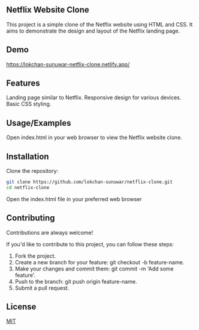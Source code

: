 
## Netflix Website Clone

This project is a simple clone of the Netflix website using HTML and CSS. It aims to demonstrate the design and layout of the Netflix landing page.
## Demo

https://lokchan-sunuwar-netflix-clone.netlify.app/
## Features

Landing page similar to Netflix.
Responsive design for various devices.
Basic CSS styling.


## Usage/Examples
Open index.html in your web browser to view the Netflix website clone.


## Installation

Clone the repository:
```bash
git clone https://github.com/lokchan-sunuwar/netflix-clone.git
cd netflix-clone

```
  Open the index.html file in your preferred web browser  
## Contributing

Contributions are always welcome!

If you'd like to contribute to this project, you can follow these steps:

1. Fork the project.
2. Create a new branch for your feature: git checkout -b feature-name.
3. Make your changes and commit them: git commit -m 'Add some feature'.
4. Push to the branch: git push origin feature-name.
5. Submit a pull request.



## License

[MIT](https://choosealicense.com/licenses/mit/)


